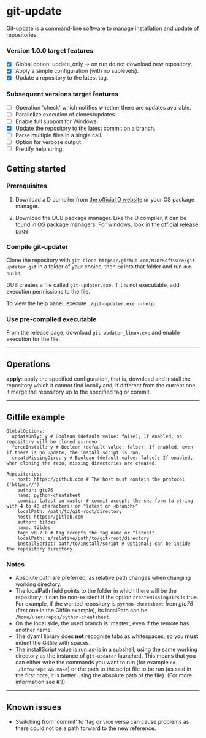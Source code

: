 # git-update
Git-update is a command-line software to manage installation and update of repositories.

### Version 1.0.0 target features
* [x] Global option: update_only -> on run do not download new repository.
* [x] Apply a simple configuration (with no sublevels).
* [x] Update a repository to the latest tag.

### Subsequent versions target features
* [ ] Operation 'check' which notifies whether there are updates available.
* [ ] Parallelize execution of clones/updates.
* [ ] Enable full support for Windows.
* [x] Update the repository to the latest commit on a branch.
* [ ] Parse multiple files in a single call.
* [ ] Option for verbose output.
* [ ] Prettify help string.

## Getting started
### Prerequisites
1. Download a D compiler from [the official D website](https://dlang.org/download.html) or your OS package manager.

1. Download the DUB package manager. Like the D compiler, it can be found in OS package managers. For windows, look in [the official release page](https://github.com/dlang/dub/releases).

### Compile git-updater
Clone the repository with `git clone https://github.com/NJOYSoftware/git-updater.git` in a folder of your choice, then `cd` into that folder and run `dub build`.

DUB creates a file called `git-updater.exe`. If it is not executable, add execution permissions to the file.

To view the help panel, execute `./git-updater.exe --help`.

### Use pre-compiled executable
From the release page, download `git-updater_linux.exe` and enable execution for the file.

----

## Operations
**apply**: apply the specified configuration, that is, download and install the repository which it cannot find locally and, if different from the current one, it merge the repository up to the specified tag or commit.

----


## Gitfile example
```
GlobalOptions:
  updateOnly: y # Boolean (default value: false); If enabled, no repository will be cloned ex-novo
  forceInstall: y # Boolean (default value: false); If enabled, even if there is no update, the install script is run.
  createMissingDirs: y # Boolean (default value: false); If enabled, when cloning the repo, missing directories are created.

Repositories:
  - host: https://github.com # The host must contain the protocol ('https://')
    author: gto76
    name: python-cheatsheet
    commit: latest on master # commit accepts the sha form (a string with 4 to 40 characters) or "latest on <branch>"
    localPath: /path/to/git-root/directory 
  - host: https://gitlab.com
    author: tildes
    name: tildes
    tag: v0.7.0 # tag accepts the tag name or "latest"
    localPath: a/relative/path/to/git-root/directory
    installScript: path/to/install/script # Optional; can be inside the repository directory.
```

### Notes

* Absolute path are preferred, as relative path changes when changing working directory.
* The localPath field points to the folder in which there will be the repository; it can be non-existent if the option `createMissingDirs` is true. For example, if the wanted repository is `python-cheatsheet` from *gto76* (first one in the Gitfile example), its localPath can be `/home/user/repos/python-cheatsheet`.
* On the local side, the used branch is 'master', even if the remote has another name.
* The dyaml library does **not** recognize tabs as whitespaces, so you **must** indent the Gitfile with spaces.
* The installScript value is run as-is in a subshell, using the same working directory as the instance of `git-updater` launched. This means that you can either write the commands you want to run (for example `cd ./into/repo && make`) or the path to the script file to be run (as said in the first note, it is better using the absolute path of the file). (For more information see #3).

----

## Known issues
* Switching from 'commit' to 'tag or vice versa can cause problems as there could not be a path forward to the new reference.